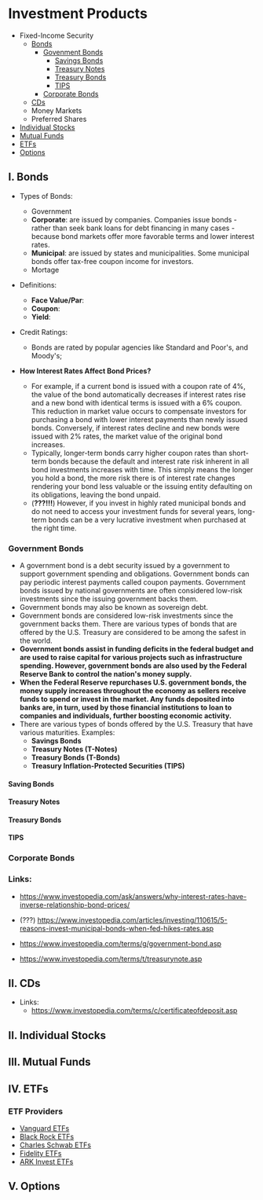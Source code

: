 # Investment Products
- Fixed-Income Security
  - [Bonds](#i-bonds)
    - [Govenment Bonds]()
      - [Savings Bonds]()
      - [Treasury Notes]()
      - [Treasury Bonds]()
      - [TIPS]()
    - [Corporate Bonds]()
  - [CDs](#ii-cds)
  - Money Markets
  - Preferred Shares
- [Individual Stocks](#i-individual-stocks)
- [Mutual Funds](#iii-mutual-funds)
- [ETFs](#iv-etfs)
- [Options](#v-Options)

## I. Bonds
- Types of Bonds:
  - Government
  - **Corporate**: are issued by companies. Companies issue bonds - rather than seek bank loans for debt financing in many cases - because bond markets offer more favorable terms and lower interest rates.
  - **Municipal**: are issued by states and municipalities. Some municipal bonds offer tax-free coupon income for investors.
  - Mortage
- Definitions:
  - **Face Value/Par**:
  - **Coupon**:
  - **Yield**:
 
- Credit Ratings:
  - Bonds are rated by popular agencies like Standard and Poor's, and Moody's;
- **How Interest Rates Affect Bond Prices?**
  - For example, if a current bond is issued with a coupon rate of 4%, the value of the bond automatically decreases if interest rates rise and a new bond with identical terms is issued with a 6% coupon. This reduction in market value occurs to compensate investors for purchasing a bond with lower interest payments than newly issued bonds. Conversely, if interest rates decline and new bonds were issued with 2% rates, the market value of the original bond increases.
  - Typically, longer-term bonds carry higher coupon rates than short-term bonds because the default and interest rate risk inherent in all bond investments increases with time. This simply means the longer you hold a bond, the more risk there is of interest rate changes rendering your bond less valuable or the issuing entity defaulting on its obligations, leaving the bond unpaid.
  - (**???!!!**) However, if you invest in highly rated municipal bonds and do not need to access your investment funds for several years, long-term bonds can be a very lucrative investment when purchased at the right time.

### Government Bonds
- A government bond is a debt security issued by a government to support government spending and obligations. Government bonds can pay periodic interest payments called coupon payments. Government bonds issued by national governments are often considered low-risk investments since the issuing government backs them.
- Government bonds may also be known as sovereign debt.
- Government bonds are considered low-risk investments since the government backs them. There are various types of bonds that are offered by the U.S. Treasury are considered to be among the safest in the world.
- **Government bonds assist in funding deficits in the federal budget and are used to raise capital for various projects such as infrastructure spending. However, government bonds are also used by the Federal Reserve Bank to control the nation's money supply.**
- **When the Federal Reserve repurchases U.S. government bonds, the money supply increases throughout the economy as sellers receive funds to spend or invest in the market. Any funds deposited into banks are, in turn, used by those financial institutions to loan to companies and individuals, further boosting economic activity.**
- There are various types of bonds offered by the U.S. Treasury that have various maturities. Examples:
  - **Savings Bonds**
  - **Treasury Notes (T-Notes)**
  - **Treasury Bonds (T-Bonds)**
  - **Treasury Inflation-Protected Securities (TIPS)**

#### Saving Bonds

#### Treasury Notes

#### Treasury Bonds

#### TIPS



### Corporate Bonds

### Links:
- https://www.investopedia.com/ask/answers/why-interest-rates-have-inverse-relationship-bond-prices/
- (???) https://www.investopedia.com/articles/investing/110615/5-reasons-invest-municipal-bonds-when-fed-hikes-rates.asp

- https://www.investopedia.com/terms/g/government-bond.asp
- https://www.investopedia.com/terms/t/treasurynote.asp



## II. CDs
- Links:
  - https://www.investopedia.com/terms/c/certificateofdeposit.asp



## II. Individual Stocks



## III. Mutual Funds



## IV. ETFs

### ETF Providers
- [Vanguard ETFs](https://investor.vanguard.com/etf)
- [Black Rock ETFs](https://www.blackrock.com/us/financial-professionals/products/investment-funds)
- [Charles Schwab ETFs](https://www.schwab.com/etfs)
- [Fidelity ETFs](https://www.fidelity.com/etfs/different-types-of-etfs)
- [ARK Invest ETFs](https://ark-funds.com/active-etfs)

## V. Options
